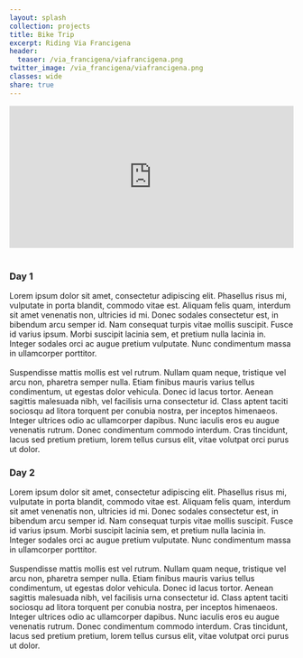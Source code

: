 ```yaml
---
layout: splash
collection: projects
title: Bike Trip
excerpt: Riding Via Francigena
header:
  teaser: /via_francigena/viafrancigena.png
twitter_image: /via_francigena/viafrancigena.png
classes: wide
share: true
---
```


<style>
    .google-maps {
        position: relative;
        padding-bottom: 50%; // This is the aspect ratio
        height: 0;
        overflow: hidden;
    }
    .google-maps iframe {
        position: absolute;
        top: 0;
        left: 0;
        width: 100% !important;
        height: 100% !important;
    }
</style>

<div class="google-maps">
    <iframe src="https://www.google.com/maps/d/u/0/embed?mid=1grDzQ9fHjTTwn7ap_8gv5HdjjROCOA6O" width="600" height="450" frameborder="0" style="border:0"></iframe>
</div>
<br>

### Day 1
Lorem ipsum dolor sit amet, consectetur adipiscing elit. Phasellus risus mi, vulputate in porta blandit, commodo vitae est. Aliquam felis quam, interdum sit amet venenatis non, ultricies id mi. Donec sodales consectetur est, in bibendum arcu semper id. Nam consequat turpis vitae mollis suscipit. Fusce id varius ipsum. Morbi suscipit lacinia sem, et pretium nulla lacinia in. Integer sodales orci ac augue pretium vulputate. Nunc condimentum massa in ullamcorper porttitor.  
<br>
Suspendisse mattis mollis est vel rutrum. Nullam quam neque, tristique vel arcu non, pharetra semper nulla. Etiam finibus mauris varius tellus condimentum, ut egestas dolor vehicula. Donec id lacus tortor. Aenean sagittis malesuada nibh, vel facilisis urna consectetur id. Class aptent taciti sociosqu ad litora torquent per conubia nostra, per inceptos himenaeos. Integer ultrices odio ac ullamcorper dapibus. Nunc iaculis eros eu augue venenatis rutrum. Donec condimentum commodo interdum. Cras tincidunt, lacus sed pretium pretium, lorem tellus cursus elit, vitae volutpat orci purus ut dolor.

### Day 2
Lorem ipsum dolor sit amet, consectetur adipiscing elit. Phasellus risus mi, vulputate in porta blandit, commodo vitae est. Aliquam felis quam, interdum sit amet venenatis non, ultricies id mi. Donec sodales consectetur est, in bibendum arcu semper id. Nam consequat turpis vitae mollis suscipit. Fusce id varius ipsum. Morbi suscipit lacinia sem, et pretium nulla lacinia in. Integer sodales orci ac augue pretium vulputate. Nunc condimentum massa in ullamcorper porttitor.  
<br>
Suspendisse mattis mollis est vel rutrum. Nullam quam neque, tristique vel arcu non, pharetra semper nulla. Etiam finibus mauris varius tellus condimentum, ut egestas dolor vehicula. Donec id lacus tortor. Aenean sagittis malesuada nibh, vel facilisis urna consectetur id. Class aptent taciti sociosqu ad litora torquent per conubia nostra, per inceptos himenaeos. Integer ultrices odio ac ullamcorper dapibus. Nunc iaculis eros eu augue venenatis rutrum. Donec condimentum commodo interdum. Cras tincidunt, lacus sed pretium pretium, lorem tellus cursus elit, vitae volutpat orci purus ut dolor.
